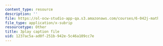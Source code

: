```yaml
---
content_type: resource
description: ''
file: https://ol-ocw-studio-app-qa.s3.amazonaws.com/courses/6-042j-mathematics-for-computer-science-spring-2015/1237ac5aad0f251b942e5c46a109cc7e_ZUZ8VbX1YNQ.srt
file_type: application/x-subrip
resourcetype: Other
title: 3play caption file
uid: 1237ac5a-ad0f-251b-942e-5c46a109cc7e
---
```

